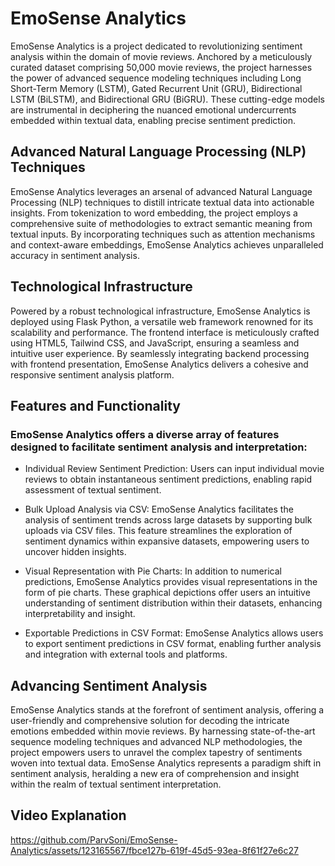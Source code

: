 # EmoSense Analytics

EmoSense Analytics is a project dedicated to revolutionizing sentiment analysis within the domain of movie reviews. Anchored by a meticulously curated dataset comprising 50,000 movie reviews, the project harnesses the power of advanced sequence modeling techniques including Long Short-Term Memory (LSTM), Gated Recurrent Unit (GRU), Bidirectional LSTM (BiLSTM), and Bidirectional GRU (BiGRU). These cutting-edge models are instrumental in deciphering the nuanced emotional undercurrents embedded within textual data, enabling precise sentiment prediction.

## Advanced Natural Language Processing (NLP) Techniques

EmoSense Analytics leverages an arsenal of advanced Natural Language Processing (NLP) techniques to distill intricate textual data into actionable insights. From tokenization to word embedding, the project employs a comprehensive suite of methodologies to extract semantic meaning from textual inputs. By incorporating techniques such as attention mechanisms and context-aware embeddings, EmoSense Analytics achieves unparalleled accuracy in sentiment analysis.

## Technological Infrastructure

Powered by a robust technological infrastructure, EmoSense Analytics is deployed using Flask Python, a versatile web framework renowned for its scalability and performance. The frontend interface is meticulously crafted using HTML5, Tailwind CSS, and JavaScript, ensuring a seamless and intuitive user experience. By seamlessly integrating backend processing with frontend presentation, EmoSense Analytics delivers a cohesive and responsive sentiment analysis platform.

## Features and Functionality

### EmoSense Analytics offers a diverse array of features designed to facilitate sentiment analysis and interpretation:

* Individual Review Sentiment Prediction: Users can input individual movie reviews to obtain instantaneous sentiment predictions, enabling rapid assessment of textual sentiment.

* Bulk Upload Analysis via CSV: EmoSense Analytics facilitates the analysis of sentiment trends across large datasets by supporting bulk uploads via CSV files. This feature streamlines the exploration of sentiment dynamics within expansive datasets, empowering users to uncover hidden insights.

* Visual Representation with Pie Charts: In addition to numerical predictions, EmoSense Analytics provides visual representations in the form of pie charts. These graphical depictions offer users an intuitive understanding of sentiment distribution within their datasets, enhancing interpretability and insight.

* Exportable Predictions in CSV Format: EmoSense Analytics allows users to export sentiment predictions in CSV format, enabling further analysis and integration with external tools and platforms.

## Advancing Sentiment Analysis

EmoSense Analytics stands at the forefront of sentiment analysis, offering a user-friendly and comprehensive solution for decoding the intricate emotions embedded within movie reviews. By harnessing state-of-the-art sequence modeling techniques and advanced NLP methodologies, the project empowers users to unravel the complex tapestry of sentiments woven into textual data. EmoSense Analytics represents a paradigm shift in sentiment analysis, heralding a new era of comprehension and insight within the realm of textual sentiment interpretation.

## Video Explanation

https://github.com/ParvSoni/EmoSense-Analytics/assets/123165567/fbce127b-619f-45d5-93ea-8f61f27e6c27





